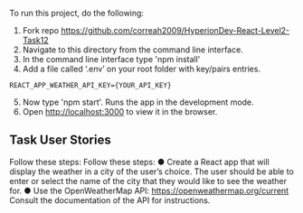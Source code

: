 To run this project, do the following:
1. Fork repo https://github.com/correah2009/HyperionDev-React-Level2-Task12
2. Navigate to this directory from the command line interface.
3. In the command line interface type 'npm install'
4. Add a file called ‘.env’ on your root folder with key/pairs entries.
```
REACT_APP_W​EATHER_API_KEY={YOUR_API_KEY}
```
5. Now type 'npm start'. Runs the app in the development mode.
6. Open [http://localhost:3000](http://localhost:3000) to view it in the browser.


## Task User Stories

Follow these steps:
Follow these steps:
● Create a React app that will display the weather in a city of the user’s choice. The user should be able to enter or select the name of the city that they would like to see the weather for.
● Use the OpenWeatherMap API: ​https://openweathermap.org/current Consult the documentation of the API for instructions.